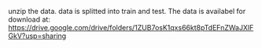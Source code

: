 unzip the data.
data is splitted into train and test.
The data is availabel for download at: https://drive.google.com/drive/folders/1ZUB7osK1qxs66kt8pTdEFnZWaJXlFGkV?usp=sharing
